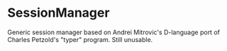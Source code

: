# SessionManager
Generic session manager based on Andrei Mitrovic's D-language port of Charles Petzold's "typer" program.
Still unusable.
